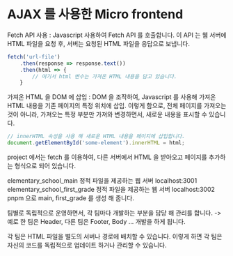 # AJAX 를 사용한 Micro frontend 

Fetch API 사용 : Javascript 사용하여 Fetch API 를 호출합니다. 이 API 는 웹 서버에 HTML 파일을 요청 후,
서버는 요청된 HTML 파일을 응답으로 보냅니다.

``` javascript
fetch('url-file')
    .then(response => response.text()) 
    .then(html => {
        // 여기서 html 변수는 가져온 HTML 내용을 담고 있습니다.
    } 
```

가져온 HTML 을 DOM 에 삽입 : DOM 을 조작하여, Javascript 를 사용해 가져온 HTML 내용을 기존 페이지의 특정 위치에 삽입.
이렇게 함으로, 전체 페이지를 가져오는 것이 아니라, 가져오는 특정 부분만 가져와 변경하면서, 새로운 내용을 표시할 수 있습니다. 

``` javascript
// innerHTML 속성을 사용 해 새로운 HTML 내용을 페이지에 삽입합니다. 
document.getElementById('some-element').innerHTML = html; 
```

project 에서는 fetch 를 이용하여, 다른 서버에서 HTML 을 받아오고 페이지를 추가하는 형식으로 되어 있습니다. 

elementary_school_main 정적 파일을 제공하는 웹 서버 localhost:3001 
elementary_school_first_grade 정적 파일을 제공하는 웹 서버 localhost:3002
pnpm 으로 main, first_grade 를 생성 해 줍니다. 

팀별로 독립적으로 운영하면서, 각 팀마다 개발하는 부분을 담당 해 관리를 합니다.
-> 예로 한 팀은 Header, 다른 팀은 Footer, Body ... 개발을 하게 됩니다. 

각 팀은 HTML 파일을 별도의 서버나 경로에 배치할 수 있습니다. 
이렇게 하면 각 팀은 자신의 코드를 독립적으로 업데이트 하거나 관리할 수 있습니다. 




